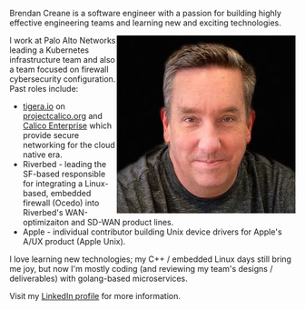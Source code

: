 Brendan Creane is a software engineer with a passion for building
highly effective engineering teams and learning new and exciting
technologies.

<img style="float: right;" src="/images/bcreane-headshot-color-small.jpg">

I work at Palo Alto Networks leading a Kubernetes infrastructure team and also a team focused on firewall cybersecurity configuration. Past roles include:
* [tigera.io](https://www.tigera.io/) on [projectcalico.org](https://www.projectcalico.org/) and [Calico Enterprise](https://www.tigera.io/tigera-products/calico-enterprise/) which provide secure networking for the cloud native era.
* Riverbed - leading the SF-based responsible for integrating a Linux-based, embedded firewall (Ocedo) into Riverbed's WAN-optimizaiton and SD-WAN product lines. 
* Apple - individual contributor building Unix device drivers for Apple's A/UX product (Apple Unix).

I love learning new technologies; my C++ / embedded Linux days still bring me joy, but now I'm mostly coding (and reviewing my team's designs / deliverables) with golang-based microservices. 

Visit my [LinkedIn profile](https://www.linkedin.com/in/brendancreane/)
for more information.
